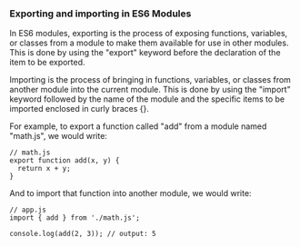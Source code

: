 ### Exporting and importing in ES6 Modules 

In ES6 modules, exporting is the process of exposing functions, variables, or classes from a module to make them available for use in other modules. This is done by using the "export" keyword before the declaration of the item to be exported.

Importing is the process of bringing in functions, variables, or classes from another module into the current module. This is done by using the "import" keyword followed by the name of the module and the specific items to be imported enclosed in curly braces {}. 

For example, to export a function called "add" from a module named "math.js", we would write:

```
// math.js
export function add(x, y) {
  return x + y;
}
```

And to import that function into another module, we would write:

```
// app.js
import { add } from './math.js';

console.log(add(2, 3)); // output: 5
```
